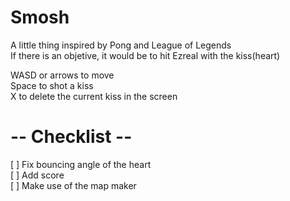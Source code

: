 # Smosh
A little thing inspired by Pong and League of Legends<br>
If there is an objetive, it would be to hit Ezreal with the kiss(heart)

WASD or arrows to move<br>
Space to shot a kiss<br>
X to delete the current kiss in the screen

# -- Checklist --
[ ] Fix bouncing angle of the heart<br>
[ ] Add score<br>
[ ] Make use of the map maker
